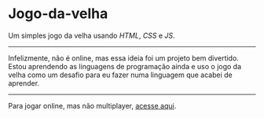 # Jogo-da-velha
 Um simples jogo da velha usando *HTML*, *CSS* e *JS*.

--- 

Infelizmente, não é online, mas essa ideia foi um projeto bem divertido. Estou aprendendo as linguagens de programação ainda e uso o jogo da velha como um desafio para eu fazer numa linguagem que acabei de aprender.

---

Para jogar online, mas não multiplayer, [acesse aqui](https://joao-pedro-castelli.github.io/Jogo-da-velha/).
